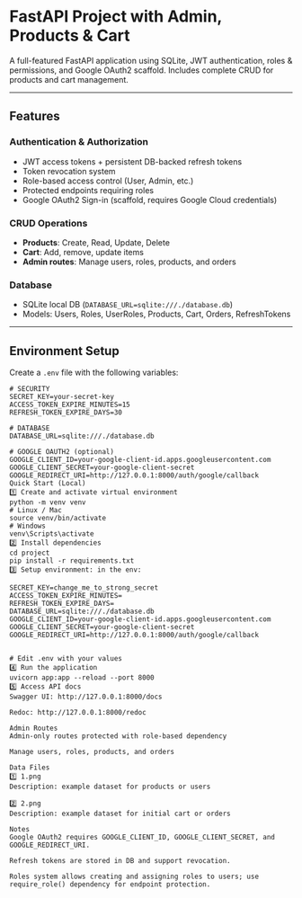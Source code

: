 # FastAPI Project with Admin, Products & Cart

A full-featured FastAPI application using SQLite, JWT authentication, roles & permissions, and Google OAuth2 scaffold. Includes complete CRUD for products and cart management.

---

## Features

### Authentication & Authorization
- JWT access tokens + persistent DB-backed refresh tokens
- Token revocation system
- Role-based access control (User, Admin, etc.)
- Protected endpoints requiring roles
- Google OAuth2 Sign-in (scaffold, requires Google Cloud credentials)

### CRUD Operations
- **Products**: Create, Read, Update, Delete
- **Cart**: Add, remove, update items
- **Admin routes**: Manage users, roles, products, and orders

### Database
- SQLite local DB (`DATABASE_URL=sqlite:///./database.db`)
- Models: Users, Roles, UserRoles, Products, Cart, Orders, RefreshTokens

---

## Environment Setup

Create a `.env` file with the following variables:

```env
# SECURITY
SECRET_KEY=your-secret-key
ACCESS_TOKEN_EXPIRE_MINUTES=15
REFRESH_TOKEN_EXPIRE_DAYS=30

# DATABASE
DATABASE_URL=sqlite:///./database.db

# GOOGLE OAUTH2 (optional)
GOOGLE_CLIENT_ID=your-google-client-id.apps.googleusercontent.com
GOOGLE_CLIENT_SECRET=your-google-client-secret
GOOGLE_REDIRECT_URI=http://127.0.0.1:8000/auth/google/callback
Quick Start (Local)
1️⃣ Create and activate virtual environment
python -m venv venv
# Linux / Mac
source venv/bin/activate
# Windows
venv\Scripts\activate
2️⃣ Install dependencies
cd project
pip install -r requirements.txt
3️⃣ Setup environment: in the env:

SECRET_KEY=change_me_to_strong_secret
ACCESS_TOKEN_EXPIRE_MINUTES=
REFRESH_TOKEN_EXPIRE_DAYS=
DATABASE_URL=sqlite:///./database.db
GOOGLE_CLIENT_ID=your-google-client-id.apps.googleusercontent.com
GOOGLE_CLIENT_SECRET=your-google-client-secret
GOOGLE_REDIRECT_URI=http://127.0.0.1:8000/auth/google/callback


# Edit .env with your values
4️⃣ Run the application
uvicorn app:app --reload --port 8000
5️⃣ Access API docs
Swagger UI: http://127.0.0.1:8000/docs

Redoc: http://127.0.0.1:8000/redoc

Admin Routes
Admin-only routes protected with role-based dependency

Manage users, roles, products, and orders

Data Files
1️⃣ 1.png
Description: example dataset for products or users

2️⃣ 2.png
Description: example dataset for initial cart or orders

Notes
Google OAuth2 requires GOOGLE_CLIENT_ID, GOOGLE_CLIENT_SECRET, and GOOGLE_REDIRECT_URI.

Refresh tokens are stored in DB and support revocation.

Roles system allows creating and assigning roles to users; use require_role() dependency for endpoint protection.
